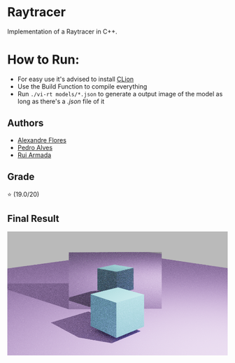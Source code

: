 # Raytracer

Implementation of a Raytracer in C++.

# How to Run:

* For easy use it's advised to install [CLion](https://www.jetbrains.com/clion/download/#section=windows)
* Use the Build Function to compile everything
* Run `./vi-rt models/*.json` to generate a output image of the model as long as there's a *.json* file of it

## Authors

* [Alexandre Flores](https://github.com/SugaryLump)
* [Pedro Alves](https://github.com/pta2002)
* [Rui Armada](https://github.com/RuiArmada)

## Grade

⭐ (19.0/20)

## Final Result

<p align="center">
  <img  src="images/img.png">
</p>